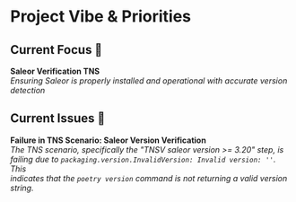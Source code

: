 # Project Vibe & Priorities

## Current Focus 🧠
**Saleor Verification TNS**  
*Ensuring Saleor is properly installed and operational with accurate version detection*

## Current Issues 🐛                                                                                                                                      
**Failure in TNS Scenario: Saleor Version Verification**                                                                                                  
*The TNS scenario, specifically the "TNSV saleor version >= 3.20" step, is failing due to `packaging.version.InvalidVersion: Invalid version: ''`. This   
indicates that the `poetry version` command is not returning a valid version string.*                                                                     
